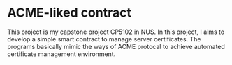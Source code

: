# ACME-liked contract

This project is my capstone project CP5102 in NUS. In this project, I aims to develop a simple smart contract to manage server certificates.
The programs basically mimic the ways of ACME protocal to achieve automated certificate management environment.
